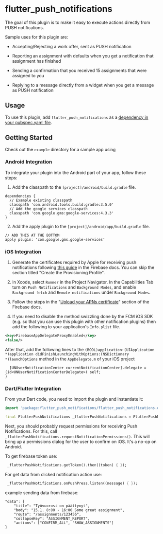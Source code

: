 # flutter_push_notifications

The goal of this plugin is to make it easy to execute actions directly from PUSH notifications.

Sample uses for this plugin are:

- Accepting/Rejecting a work offer, sent as PUSH notification

- Reporting an assignment with defaults when you get a notification that assignment has finished

- Sending a confirmation that you received 15 assignments that were assigned to you

- Replying to a message directly from a widget when you get a message as PUSH notification

## Usage
To use this plugin, add `flutter_push_notifications` as a [dependency in your pubspec.yaml file](https://flutter.io/platform-plugins/).

## Getting Started

Check out the `example` directory for a sample app using

### Android Integration

To integrate your plugin into the Android part of your app, follow these steps:

1. Add the classpath to the `[project]/android/build.gradle` file.
```
dependencies {
  // Example existing classpath
  classpath 'com.android.tools.build:gradle:3.5.0'
  // Add the google services classpath
  classpath 'com.google.gms:google-services:4.3.3'
}
```
2. Add the apply plugin to the `[project]/android/app/build.gradle` file.
```
// ADD THIS AT THE BOTTOM
apply plugin: 'com.google.gms.google-services'
```

### iOS Integration
1. Generate the certificates required by Apple for receiving push notifications following [this guide](https://firebase.google.com/docs/cloud-messaging/ios/certs) in the Firebase docs. You can skip the section titled "Create the Provisioning Profile".

2. In Xcode, select `Runner` in the Project Navigator. In the Capabilities Tab turn on `Push Notifications` and `Background Modes`, and enable `Background fetch` and `Remote notifications` under `Background Modes`.

3. Follow the steps in the "[Upload your APNs certificate](https://firebase.google.com/docs/cloud-messaging/ios/client#upload_your_apns_certificate)" section of the Firebase docs.

4. If you need to disable the method swizzling done by the FCM iOS SDK (e.g. so that you can use this plugin with other notification plugins) then add the following to your application's `Info.plist` file.

```xml
<key>FirebaseAppDelegateProxyEnabled</key>
<false/>
```
After that, add the following lines to the `(BOOL)application:(UIApplication *)application didFinishLaunchingWithOptions:(NSDictionary *)launchOptions`
method in the `AppDelegate.m` of your iOS project

```if (@available(iOS 10.0, *)) {
  [UNUserNotificationCenter currentNotificationCenter].delegate = (id<UNUserNotificationCenterDelegate>) self;
}
```

### Dart/Flutter Integration

From your Dart code, you need to import the plugin and instantiate it:

```dart
import 'package:flutter_push_notifications/flutter_push_notifications.dart';

final FlutterPushNotifications _flutterPushNotifications = FlutterPushNotifications();
```

Next, you should probably request permissions for receiving Push Notifications. For this, call `_flutterPushNotifications.requestNotificationPermissions()`. This will bring up a permissions dialog for the user to confirm on iOS. It's a no-op on Android.

To get firebase token use:
```dart
 _flutterPushNotifications.getToken().then((token) { });
```

For get data from clicked notification action use:
```dart
 _flutterPushNotifications.onPushPress.listen((message) { });
```

example sending data from firebase:
```shell
"data": {
    "title": "Työvuorosi on päättynyt",
    "body": "15.1. 8:00 - 16:00 Some great assignment",
    "route": "/assignments/123456",
    "collapseKey": "ASSIGNMENT_REPORT",
    "actions": ["CONFIRM_ALL", "SHOW_ASSIGNMENTS"]
}
```